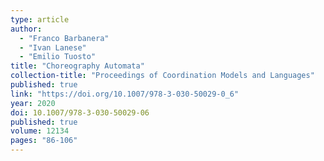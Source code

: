 ```yaml
---
type: article
author:
  - "Franco Barbanera"
  - "Ivan Lanese"
  - "Emilio Tuosto"
title: "Choreography Automata"
collection-title: "Proceedings of Coordination Models and Languages"
published: true
link: "https://doi.org/10.1007/978-3-030-50029-0_6"
year: 2020
doi: 10.1007/978-3-030-50029-06
published: true
volume: 12134
pages: "86-106"
---
```

